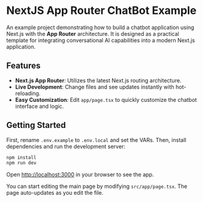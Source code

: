 # NextJS App Router ChatBot Example

An example project demonstrating how to build a chatbot application using Next.js with the **App Router** architecture. It is designed as a practical template for integrating conversational AI capabilities into a modern Next.js application.

## Features

- **Next.js App Router**: Utilizes the latest Next.js routing architecture.
- **Live Development**: Change files and see updates instantly with hot-reloading.
- **Easy Customization**: Edit `app/page.tsx` to quickly customize the chatbot interface and logic.

## Getting Started

First, rename `.env.example` to `.env.local` and set the VARs. 
Then, install dependencies and run the development server:

```bash
npm install
npm run dev
```

Open [http://localhost:3000](http://localhost:3000) in your browser to see the app.

You can start editing the main page by modifying `src/app/page.tsx`. The page auto-updates as you edit the file.
